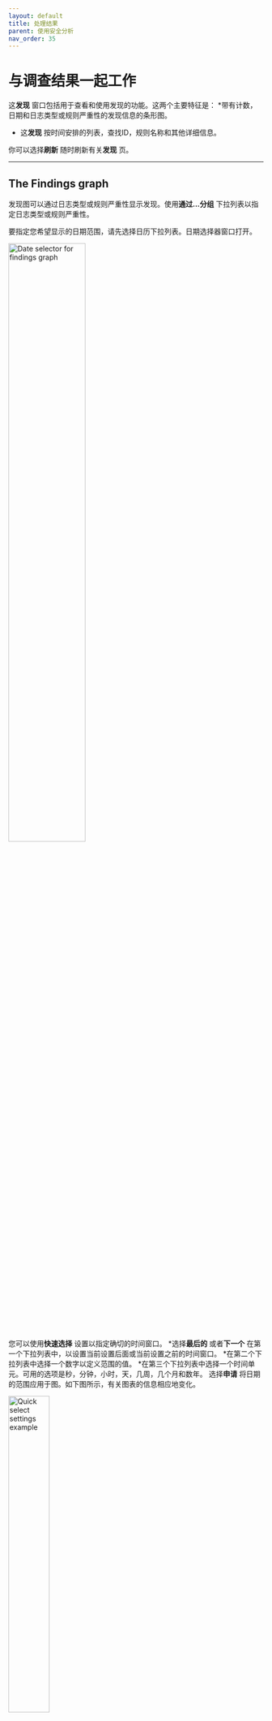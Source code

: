 ```yaml
---
layout: default
title: 处理结果
parent: 使用安全分析
nav_order: 35
---
```


# 与调查结果一起工作

这**发现** 窗口包括用于查看和使用发现的功能。这两个主要特征是：
*带有计数，日期和日志类型或规则严重性的发现信息的条形图。
* 这**发现** 按时间安排的列表，查找ID，规则名称和其他详细信息。

你可以选择**刷新** 随时刷新有关**发现** 页。

---
## The Findings graph

发现图可以通过日志类型或规则严重性显示发现。使用**通过...分组** 下拉列表以指定日志类型或规则严重性。

要指定您希望显示的日期范围，请先选择日历下拉列表。日期选择器窗口打开。

<img src ="{{site.url}}{{site.baseurl}}/images/Security/find-date-pick.png" alt ="Date selector for findings graph" width="55%">

您可以使用**快速选择** 设置以指定确切的时间窗口。
*选择**最后的** 或者**下一个** 在第一个下拉列表中，以设置当前设置后面或当前设置之前的时间窗口。
*在第二个下拉列表中选择一个数字以定义范围的值。
*在第三个下拉列表中选择一个时间单元。可用的选项是秒，分钟，小时，天，几周，几个月和数年。
选择**申请** 将日期的范围应用于图。如下图所示，有关图表的信息相应地变化。

<img src ="{{site.url}}{{site.baseurl}}/images/Security/quickset.png" alt ="Quick select settings example" width="40%">

您可以使用左和右箭头将时间窗口移动到当前日期范围之后或在当前日期范围之前。当您使用这些箭头时，启动日期和末端日期出现在日期范围字段中。然后，您可以选择每个设置一个绝对，相对或当前日期和时间。对于绝对和相对变化，请选择**更新** 应用更改。

<img src ="{{site.url}}{{site.baseurl}}/images/Security/date-pick.png" alt ="Altering date range" width="55%">

作为替代方案，您可以在**常用** 部分（请参阅日历下拉列表的前面图像），以方便地设置时间窗口。选项包括日期范围，例如**今天**，**昨天**，**本星期**， 和**一周**。

当选择了一个常用的时间窗口之一时，您可以选择**显示日期** 在日期范围字段中以填充日期范围。在此之后，您可以选择“开始日期”或“结束日期”以指定绝对，相对或当前日期和时间设置。对于绝对和相对变化，请选择**更新** 应用更改。

作为另一种选择，您可以从**最近使用的日期范围** 部分返回到上一个设置。

---
## 调查结果列表

这**发现** 列表根据发现的时间，查找ID，生成发现的规则名称，捕获发现的检测器以及其他细节（如下图中所示）显示所有发现。

<img src="{{site.url}}{{site.baseurl}}/images/Security/finding-list.png" alt="A list of all findings" width="85%">

使用**规则严重性** 下拉列表以按严重性过滤发现列表。使用**日志类型** 下拉列表以按日志类型过滤列表。

这**动作** 列包括每个发现的两个选项：
*对角线箭提供了一种打开的方法[**查找细节**](#finding-details) 窗格，根据创建检测器时定义的参数描述发现，并包括生成发现的文档。
*钟声图标允许您打开**创建检测器警报触发器** 窗格，您可以根据需要快速设置特定发现和修改规则及其条件的警报。
有关设置警报的信息，请参阅[步骤2.设置警报]({{site.url}}{{site.baseurl}}/security-analytics/sec-analytics-config/detectors-config/#step-2-set-up-alerts) 在检测器创建文档中。

### 查找细节

列表中的每个发现还包括一个**查找ID**。除了使用对角线箭头**动作**，您可以选择ID以打开**查找细节** 窗格。一个例子**查找细节** 如下图所示。

<img src="{{site.url}}{{site.baseurl}}/images/Security/findings1.png" alt="Finding details pane" width="60%">

#### 查看周围的文件

这**查找细节** 窗格包含有关发现的特定信息，包括生成发现的文档。为了调查导致发现或遵循发现的一系列事件，您可以选择**查看周围的文件** 在**发现** 面板并查看之前或关注它的其他文档。

1. 打开**查找细节** 通过选择**查找ID** 在里面**发现** 列表。
1. 在里面**文件** 部分，选择**查看周围的文件**。如果文档已经存在索引模式，则**发现** 面板打开并显示文档。如果不存在索引模式，**创建索引模式以查看文档** 窗口打开并提示您创建一个索引模式，如下图所示。

    <img src ="{{site.url}}{{site.baseurl}}/images/Security/findings2.png" alt ="popup window prompting users to create an index pattern" width="60%">

1. 在里面**创建索引模式以查看文档** 窗口，索引模式名称自动填充。从用于确定日志事件的时机的日志索引中输入适当的时间字段。选择**创建索引模式**。这**创建索引模式以查看文档** 确认窗口打开。
1. 选择**查看周围的文件** 在确认窗口中。这**发现** 面板打开，如下图所示。

    <img src ="{{site.url}}{{site.baseurl}}/images/Security/findings4.png" alt ="Discover panel with surrounding documents" width="85%">
    
这**发现** 面板显示以突出显示的背景生成发现的文档。还显示了事件之前或之后出现的其他文档。

有关与之合作的详细信息**发现** 在OpenSearch仪表板中，请参阅[探索数据]({{site.url}}{{site.baseurl}}/dashboards/discover/index-discover/)。

#### 查看相关的发现

要查看发现与其他发现的相关性，请选择**相关性** 标签。相关性是表达涉及多种日志类型的特定威胁场景的发现之间的关系。信息中的信息**相关的发现** 表显示了生成相关发现的时间，发现的ID，用于生成发现的日志类型，其威胁严重性和相关评分---衡量其靠近参考发现的---如下图所示。

<img src="{{site.url}}{{site.baseurl}}/images/Security/corr-details-findings.png" alt="A table of correlated findings with respect to the reference finding" width="60%">

您可以选择**查看相关图** 可视化发现之间的相关性。有关使用相关图的更多信息，请参见[使用相关图]({{site.url}}{{site.baseurl}}/security-analytics/usage/correlation-graph/)。

